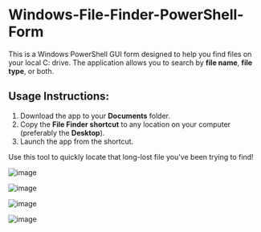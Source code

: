 # Windows-File-Finder-PowerShell-Form

This is a Windows PowerShell GUI form designed to help you find files on your local C: drive. The application allows you to search by **file name**, **file type**, or both.

## Usage Instructions:

1. Download the app to your **Documents** folder.
2. Copy the **File Finder shortcut** to any location on your computer (preferably the **Desktop**).
3. Launch the app from the shortcut.

Use this tool to quickly locate that long-lost file you've been trying to find!


![image](https://github.com/user-attachments/assets/5012e782-9edd-4756-a1d2-69396274f1a8)

![image](https://github.com/user-attachments/assets/e90024b3-6168-4a98-b53e-7434202c19ff)

![image](https://github.com/user-attachments/assets/70a91b14-0e29-4fef-a039-bc51bc0af2a4)

![image](https://github.com/user-attachments/assets/bf4120bf-93e2-4e36-aec8-7c1daa407cbf)
